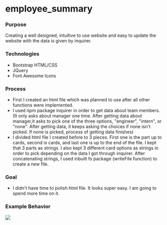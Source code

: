 # employee_summary


### Purpose
Creating a well designed, intuitive to use website and easy to update the website with the data is given by inquirer.

### Technologies 
* Bootstrap HTML/CSS 
* JQuery
* Font Awesome Icons

### Process 
* First I created an html file which was planned to use after all other functions were implemented.
* I used npm package inquirer in order to get data about team members.(It only asks about manager one time. After getting data about manager,it asks to pick one of the three options, "engineer", "intern", or "none". After getting data, it keeps asking the choices if none isn't picked. If none is picked, process of getting data finishes)
* I divided html file I created before to 3 pieces. First one is the part up to cards, second is cards, and last one is up to the end of the file. I kept that 3 parts as strings. I also kept 3 different card options as strings in order to pick depending on the data I got through inquirer. After concatenating strings, I used inbuilt fs package (writeFile function) to create a new file.

### Goal 
* I didn't have time to polish html file. It looks super easy. I am going to spend more time on it.

### Example Behavior

![](example.gif)
